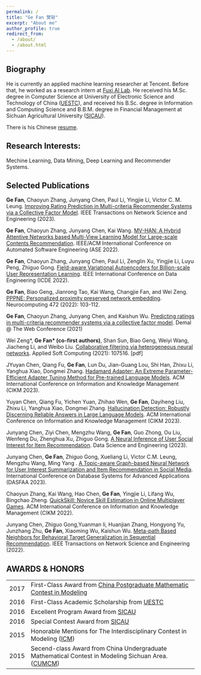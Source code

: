 ```yaml
---
permalink: /
title: "Ge Fan 樊哿"
excerpt: "About me"
author_profile: true
redirect_from: 
  - /about/
  - /about.html
---
```


Biography
---
He is currently an applied machine learning researcher at Tencent. Before that, he worked as a research intern at [Fuxi AI Lab](https://fuxi.163.com/en/). He received his M.Sc. degree in Computer Science at University of Electronic Science and Technology of China ([UESTC](http://en.uestc.edu.cn/)), and received his B.Sc. degree in Information and Computing Science and B.B.M. degree in Financial Management at Sichuan Agricultural University ([SICAU](http://english.sicau.edu.cn/)).

There is his Chinese [resume](../files/resume_zh_CN.pdf).

Research Interests:
---
Mechine Learning, Data Mining, Deep Learning and Recommender Systems.

Selected Publications
---
 **Ge Fan**, Chaoyun Zhang, Junyang Chen, Paul Li, Yingjie Li, Victor C. M. Leung. [Improving Rating Prediction in Multi-criteria Recommender Systems via a Collective Factor Model](http://fange.pro/files/2023CFM.pdf). IEEE Transactions on Network Science and Engineering (2023).
 
**Ge Fan**, Chaoyun Zhang, Junyang Chen, Kai Wang. [MV-HAN: A Hybrid Attentive Networks based Multi-View Learning Model for Large-scale Contents Recommendation](http://fange.pro/files/2022MVHAN.pdf). IEEE/ACM International Conference on Automated Software Engineering (ASE 2022).

**Ge Fan**, Chaoyun Zhang, Junyang Chen, Paul Li, Zenglin Xu, Yingjie Li, Luyu Peng, Zhiguo Gong. [Field-aware Variational Autoencoders for Billion-scale User Representation Learning](http://fange.pro/files/2022FVAE.pdf). IEEE International Conference on Data Engineering (ICDE 2022).

**Ge Fan**, Biao Geng, Jianrong Tao, Kai Wang, Changjie Fan, and Wei Zeng. [PPPNE: Personalized proximity preserved network embedding](http://fange.pro/files/2021PPPNE.pdf). Neurocomputing 472 (2022): 103-112.

**Ge Fan**, Chaoyun Zhang, Junyang Chen, and Kaishun Wu. [Predicting ratings in multi-criteria recommender systems via a collective factor model](http://fange.pro/files/2021Predicting.pdf). Demal @ The Web Conference (2021)

Wei Zeng\*, **Ge Fan\* (co-first authors)**, Shan Sun, Biao Geng, Weiyi Wang, Jiacheng Li, and Weibo Liu. [Collaborative filtering via heterogeneous neural networks](http://fange.pro/files/2021Collaborative.pdf). Applied Soft Computing (2021): 107516.  [pdf]

JYuyan Chen, Qiang Fu, **Ge Fan**, Lun Du, Jian-Guang Lou, Shi Han, Zhixu Li, Yanghua Xiao, Dongmei Zhang. [Hadamard Adapter: An Extreme Parameter-Efficient Adapter Tuning Method for Pre-trained Language Models]().  ACM International Conference on Information and Knowledge Management (CIKM 2023).

Yuyan Chen, Qiang Fu, Yichen Yuan, Zhihao Wen, **Ge Fan**, Dayiheng Liu, Zhixu Li, Yanghua Xiao, Dongmei Zhang. [Hallucination Detection: Robustly Discerning Reliable Answers in Large Language Models]().  ACM International Conference on Information and Knowledge Management (CIKM 2023).

Junyang Chen, Ziyi Chen, Mengzhu Wang, **Ge Fan**, Guo Zhong, Ou Liu, Wenfeng Du, Zhenghua Xu, Zhiguo Gong. [A Neural Inference of User Social Interest for Item Recommendation](http://fange.pro/files/2023Neural.pdf). Data Science and Engineering  (2023).



Junyang Chen, **Ge Fan**, Zhiguo Gong, Xueliang Li, Victor C.M. Leung, Mengzhu Wang, Ming Yang . [A Topic-aware Graph-based Neural Network for User Interest Summarization and Item Recommendation in Social Media](http://fange.pro/files/2023Topic.pdf). International Conference on Database Systems for Advanced Applications (DASFAA 2023).


Chaoyun Zhang, Kai Wang, Hao Chen, **Ge Fan**, Yingjie Li, Lifang Wu, Bingchao Zheng. [QuickSkill: Novice Skill Estimation in Online Multiplayer Games](http://fange.pro/files/2022QuickSkill.pdf). ACM International Conference on Information and Knowledge Management (CIKM 2022).


Junyang Chen, Zhiguo Gong,Yuanman li, Huanjian Zhang, Hongyong Yu, Junzhang Zhu, **Ge Fan**, Xiaoming Wu, Kaishun Wu. [Meta-path Based Neighbors for Behavioral Target Generalization in Sequential Recommendation](http://fange.pro/files/2022Meta-path.pdf).
IEEE Transactions on Network Science and Engineering (2022).




AWARDS & HONORS
---

| |  |
|-------- | ------ |   
| 2017 | First-Class Award from [China Postgraduate Mathematic Contest in Modeling](http://gmcm.seu.edu.cn) | 
| 2016 | First-Class Academic Scholarship from [UESTC](http://en.uestc.edu.cn/)|
| 2016 | Excellent Program Award from [SICAU](http://english.sicau.edu.cn/)|
| 2016 | Special Contest Award from [SICAU](http://english.sicau.edu.cn/)|
| 2015 | Honorable Mentions for The Interdisciplinary Contest in Modeling ([ICM](http://www.comap.com/undergraduate/contests/icm/)) |
| 2015 | Secend-class Award from China Undergraduate Mathematical Contest in Modeling Sichuan Area. ([CUMCM](http://www.mcm.edu.cn/)) |
